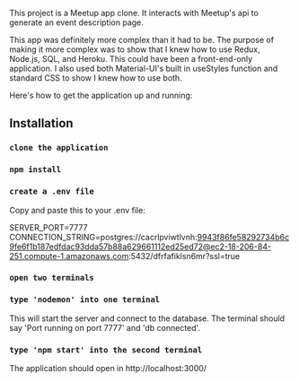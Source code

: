 This project is a Meetup app clone. It interacts with Meetup's api to generate an event description page.

This app was definitely more complex than it had to be. The purpose of making it more complex was to show that I knew how to use Redux, Node.js, SQL, and Heroku. This could have been a front-end-only application. I also used both Material-UI's built in useStyles function and standard CSS to show I knew how to use both.

Here's how to get the application up and running:

## Installation

### `clone the application`

### `npm install`

### `create a .env file`

Copy and paste this to your .env file:

SERVER_PORT=7777 <br />
CONNECTION_STRING=postgres://cacrlpviwtlvnh:9943f86fe58292734b6c9fe6f1b187edfdac93dda57b88a629661112ed25ed72@ec2-18-206-84-251.compute-1.amazonaws.com:5432/dfrfafiklsn6mr?ssl=true 

### `open two terminals`

### `type 'nodemon' into one terminal`

This will start the server and connect to the database. The terminal should say 'Port running on port 7777' and 'db connected'.

### `type 'npm start' into the second terminal`

The application should open in http://localhost:3000/
